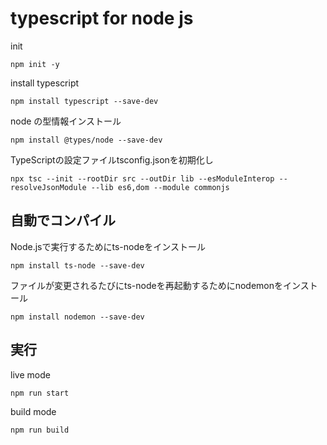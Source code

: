 # typescript for node js

init
```shell
npm init -y
```

install typescript 
```shell
npm install typescript --save-dev
```

node の型情報インストール
```shell
npm install @types/node --save-dev
```

TypeScriptの設定ファイルtsconfig.jsonを初期化し
```shell
npx tsc --init --rootDir src --outDir lib --esModuleInterop --resolveJsonModule --lib es6,dom --module commonjs
```

## 自動でコンパイル

Node.jsで実行するためにts-nodeをインストール
```shell
npm install ts-node --save-dev
```

ファイルが変更されるたびにts-nodeを再起動するためにnodemonをインストール
```shell
npm install nodemon --save-dev
```

## 実行

live mode
```shell
npm run start
```

build mode
```shell
npm run build
```